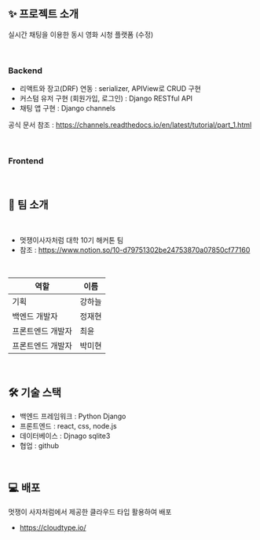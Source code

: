 
## ✨ 프로젝트 소개
실시간 채팅을 이용한 동시 영화 시청 플랫폼 (수정)


<br>


### Backend

- 리액트와 장고(DRF) 연동 : serializer, APIView로 CRUD 구현
- 커스텀 유저 구현 (회원가입, 로그인) : Django RESTful API
- 채팅 앱 구현 : Django channels

공식 문서 참조 : https://channels.readthedocs.io/en/latest/tutorial/part_1.html



<br>

### Frontend

<br>

## 🙋 팀 소개

<br>

- 멋쟁이사자처럼 대학 10기 해커톤 팀
- 참조 : https://www.notion.so/10-d79751302be24753870a07850cf77160

<br>

|    역할    |   이름   |
| ----------------- | ------ |
| 기획 | 강하늘 |
| 백엔드 개발자 | 정재현 |
| 프론트엔드 개발자 | 최윤 |
| 프론트엔드 개발자 | 박미현 |

<br>

## 🛠 기술 스택
- 백엔드 프레임워크 : Python Django
- 프론트엔드 : react, css, node.js
- 데이터베이스 : Djnago sqlite3
- 협업 : github

<br>

## 💻 배포
멋쟁이 사자처럼에서 제공한 클라우드 타입 활용하여 배포
- https://cloudtype.io/
